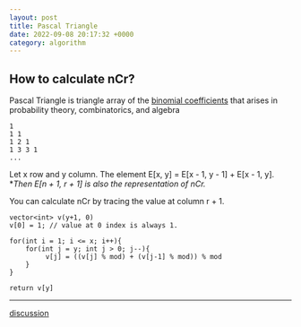 ```yaml
---
layout: post
title: Pascal Triangle
date: 2022-09-08 20:17:32 +0000
category: algorithm
---
```


## How to calculate nCr?

Pascal Triangle is triangle array of the [binomial coefficients](https://en.wikipedia.org/wiki/Binomial_coefficient) that arises in probability theory, combinatorics, and algebra

```
1
1 1
1 2 1
1 3 3 1
...
```

Let x row and y column.
The element E[x, y] = E[x - 1, y - 1] + E[x - 1, y].
**Then E[n + 1, r + 1] is also the representation of nCr.*

You can calculate nCr by tracing the value at column r + 1.

```
vector<int> v(y+1, 0)
v[0] = 1; // value at 0 index is always 1.

for(int i = 1; i <= x; i++){
    for(int j = y; int j > 0; j--){
         v[j] = ((v[j] % mod) + (v[j-1] % mod)) % mod
    }
}

return v[y]
```


---
[discussion](https://github.com/junkpiano/til/issues/22)
